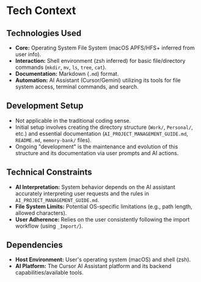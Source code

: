 # Tech Context

## Technologies Used

*   **Core:** Operating System File System (macOS APFS/HFS+ inferred from user info).
*   **Interaction:** Shell environment (zsh inferred) for basic file/directory commands (`mkdir`, `mv`, `ls`, `tree`, `cat`).
*   **Documentation:** Markdown (`.md`) format.
*   **Automation:** AI Assistant (Cursor/Gemini) utilizing its tools for file system access, terminal commands, and search.

## Development Setup

*   Not applicable in the traditional coding sense.
*   Initial setup involves creating the directory structure (`Work/`, `Personal/`, etc.) and essential documentation (`AI_PROJECT_MANAGEMENT_GUIDE.md`, `README.md`, `memory-bank/` files).
*   Ongoing "development" is the maintenance and evolution of this structure and its documentation via user prompts and AI actions.

## Technical Constraints

*   **AI Interpretation:** System behavior depends on the AI assistant accurately interpreting user requests and the rules in `AI_PROJECT_MANAGEMENT_GUIDE.md`.
*   **File System Limits:** Potential OS-specific limitations (e.g., path length, allowed characters).
*   **User Adherence:** Relies on the user consistently following the import workflow (using `_Import/`).

## Dependencies

*   **Host Environment:** User's operating system (macOS) and shell (zsh).
*   **AI Platform:** The Cursor AI Assistant platform and its backend capabilities/available tools. 